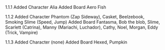 1.1.1
Added Character Alia
Added Board Aero Fish 


1.1.2
Added Character Phantom (Zap Sideway), Casket, Beelzebook, Smoking Slime (Speed, Jump)
Added Board Fantasma, Bob the blob, Slime, Scarlett (Catrina), Manny (Mariachi, Luchador), Cathy, Noel, Morgan, Eddy (Trick, Vampire)


1.1.3
Added Character (none)
Added Board Hexed, Pumpkin
